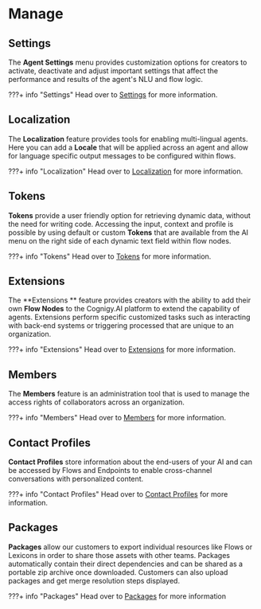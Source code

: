 # Manage
 
## Settings

The **Agent Settings** menu provides customization options for creators to activate, deactivate and adjust important settings that affect the performance and results of the agent's NLU and flow logic.

???+ info "Settings"
    Head over to [Settings]({{config.site_url}}ai/resources/manage/settings/) for more information.


## Localization

The **Localization** feature provides tools for enabling multi-lingual agents. Here you can add a **Locale** that will be applied across an agent and allow for language specific output messages to be configured within flows.

???+ info "Localization"
    Head over to [Localization]({{config.site_url}}ai/resources/manage/localization/)  for more information.

## Tokens

**Tokens** provide a user friendly option for retrieving dynamic data, without the need for writing code. Accessing the input, context and profile is possible by using default or custom **Tokens** that are available from the AI menu on the right side of each dynamic text field within flow nodes.

???+ info "Tokens"
    Head over to [Tokens]({{config.site_url}}ai/resources/manage/tokens/)  for more information.

## Extensions

The **Extensions ** feature provides creators with the ability to add their own **Flow Nodes** to the Cognigy.AI platform to extend the capability of agents. Extensions perform specific customized tasks such as interacting with back-end systems or triggering processed that are unique to an organization.

???+ info "Extensions"
    Head over to [Extensions]({{config.site_url}}ai/resources/manage/extensions/)  for more information.

## Members

The **Members** feature is an administration tool that is used to manage the access rights of collaborators across an organization. 

???+ info "Members"
    Head over to [Members]({{config.site_url}}ai/resources/manage/members/) for more information.

## Contact Profiles

**Contact Profiles** store information about the end-users of your AI and can be accessed by Flows and Endpoints to enable cross-channel conversations with personalized content.

???+ info "Contact Profiles"
    Head over to [Contact Profiles]({{config.site_url}}ai/resources/manage/contact-profiles) for more information.

## Packages

**Packages** allow our customers to export individual resources like Flows or Lexicons in order to share those assets with other teams. Packages automatically contain their direct dependencies and can be shared as a portable zip archive once downloaded. Customers can also upload packages and get merge resolution steps displayed.

???+ info "Packages"
    Head over to [Packages]({{config.site_url}}ai/resources/manage/packages) for more information